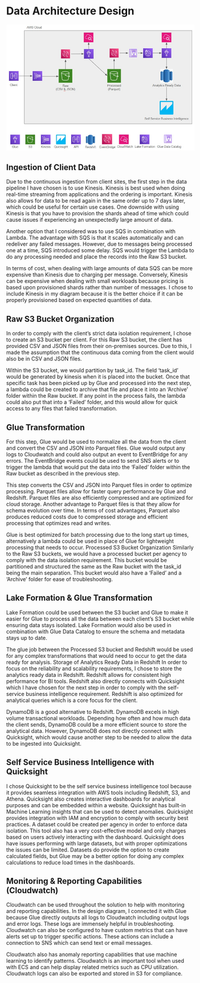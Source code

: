 # Data Architecture Design

![alt text](https://github.com/mdicus/CCTExercise/blob/main/Part_1/DesignDiagram.jpg?raw=true)

## Ingestion of Client Data
Due to the continuous ingestion from client sites, the first step in the data pipeline I have chosen is to use Kinesis. Kinesis is best used when doing real-time streaming from applications and the ordering is important. Kinesis also allows for data to be read again in the same order up to 7 days later, which could be useful for certain use cases. One downside with using Kinesis is that you have to provision the shards ahead of time which could cause issues if experiencing an unexpectedly large amount of data. 

Another option that I considered was to use SQS in combination with Lambda. The advantage with SQS is that it scales automatically and can redeliver any failed messages. However, due to messages being processed one at a time, SQS introduced some delay. SQS would trigger the Lambda to do any processing needed and place the records into the Raw S3 bucket. 

In terms of cost, when dealing with large amounts of data SQS can be more expensive than Kinesis due to charging per message. Conversely, Kinesis can be expensive when dealing with small workloads because pricing is based upon provisioned shards rather than number of messages. I chose to include Kinesis in my diagram because it is the better choice if it can be properly provisioned based on expected quantities of data.

## Raw S3 Bucket Organization
In order to comply with the client’s strict data isolation requirement, I chose to create an S3 bucket per client. For this Raw S3 bucket, the client has provided CSV and JSON files from their on-premises sources. Due to this, I made the assumption that the continuous data coming from the client would also be in CSV and JSON files. 

Within the S3 bucket, we would partition by task_id. The field ‘task_id’ would be generated by kinesis when it is placed into the bucket. Once that specific task has been picked up by Glue and processed into the next step, a lambda could be created to archive that file and place it into an ‘Archive’ folder within the Raw bucket. If any point in the process fails, the lambda could also put that into a ‘Failed’ folder, and this would allow for quick access to any files that failed transformation. 

## Glue Transformation
For this step, Glue would be used to normalize all the data from the client and convert the CSV and JSON into Parquet files. Glue would output any logs to Cloudwatch and could also output an event to EventBridge for any errors. The EventBridge events could be used to send SNS alerts or to trigger the lambda that would put the data into the ‘Failed’ folder within the Raw bucket as described in the previous step.

This step converts the CSV and JSON into Parquet files in order to optimize processing. Parquet files allow for faster query performance by Glue and Redshift. Parquet files are also efficiently compressed and are optimized for cloud storage. Another advantage to Parquet files is that they allow for schema evolution over time. In terms of cost advantages, Parquet also produces reduced costs due to compressed storage and efficient processing that optimizes read and writes. 

Glue is best optimized for batch processing due to the long start up times, alternatively a lambda could be used in place of Glue for lightweight processing that needs to occur.
Processed S3 Bucket Organization
Similarly to the Raw S3 buckets, we would have a processed bucket per agency to comply with the data isolation requirement. This bucket would be partitioned and structured the same as the Raw bucket with the task_id being the main separation. This bucket would also have a ‘Failed’ and a ‘Archive’ folder for ease of troubleshooting. 

## Lake Formation & Glue Transformation
Lake Formation could be used between the S3 bucket and Glue to make it easier for Glue to process all the data between each client’s S3 bucket while ensuring data stays isolated. Lake Formation would also be used in combination with Glue Data Catalog to ensure the schema and metadata stays up to date. 

The glue job between the Processed S3 bucket and Redshift would be used for any complex transformations that would need to occur to get the data ready for analysis. 
Storage of Analytics Ready Data in Redshift
In order to focus on the reliability and scalability requirements, I chose to store the analytics ready data in Redshift. Redshift allows for consistent high performance for BI tools. Redshift also directly connects with Quicksight which I have chosen for the next step in order to comply with the self-service business intelligence requirement. Redshift is also optimized for analytical queries which is a core focus for the client.

DynamoDB is a good alternative to Redshift. DynamoDB excels in high volume transactional workloads. Depending how often and how much data the client sends, DynamoDB could be a more efficient source to store the analytical data. However, DynamoDB does not directly connect with Quicksight, which would cause another step to be needed to allow the data to be ingested into Quicksight.

## Self Service Business Intelligence with Quicksight
I chose Quicksight to be the self service business intelligence tool because it provides seamless integration with AWS tools including Redshift, S3, and Athena. Quicksight also creates interactive dashboards for analytical purposes and can be embedded within a website. Quicksight has built-in Machine Learning insights that can be used to detect anomalies. Quicksight provides integration with IAM and encryption to comply with security best practices. A dataset could be created per agency in order to enforce data isolation. This tool also has a very cost-effective model and only charges based on users actively interacting with the dashboard. Quicksight does have issues performing with large datasets, but with proper optimizations the issues can be limited. Datasets do provide the option to create calculated fields, but Glue may be a better option for doing any complex calculations to reduce load times in the dashboards.

## Monitoring & Reporting Capabilities (Cloudwatch)
Cloudwatch can be used throughout the solution to help with monitoring and reporting capabilities. In the design diagram, I connected it with Glue because Glue directly outputs all logs to Cloudwatch including output logs and error logs. These logs are immensely helpful in troubleshooting. Cloudwatch can also be configured to have custom metrics that can have alerts set up to trigger specific actions. These actions can include a connection to SNS which can send text or email messages.

Cloudwatch also has anomaly reporting capabilities that use machine learning to identify patterns. Cloudwatch is an important tool when used with ECS and can help display related metrics such as CPU utilization. Cloudwatch logs can also be exported and stored in S3 for compliance. 
